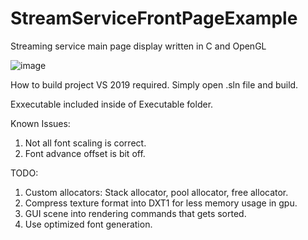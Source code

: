 # StreamServiceFrontPageExample
Streaming service main page display written in C and OpenGL

![image](https://user-images.githubusercontent.com/9837282/139688160-16610f10-1bf4-4723-adee-f18fc7f0f5ba.png)

How to build project
VS 2019 required.
Simply open .sln file and build.

Exxecutable included inside of Executable folder.

Known Issues:
1. Not all font scaling is correct.
2. Font advance offset is bit off.

TODO:
1. Custom allocators: Stack allocator, pool allocator, free allocator.
2. Compress texture format into DXT1 for less memory usage in gpu.
3. GUI scene into rendering commands that gets sorted.
4. Use optimized font generation.
